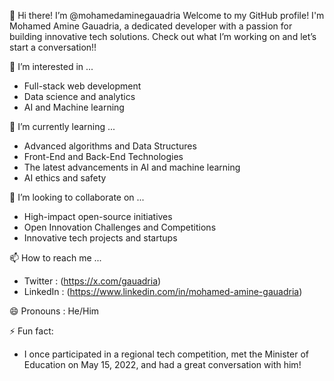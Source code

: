 👋 Hi there! I’m @mohamedaminegauadria
Welcome to my GitHub profile!
  I'm Mohamed Amine Gauadria,
  a dedicated developer with a passion for building innovative tech solutions.
  Check out what I’m working on and let’s start a conversation!!

👀  I’m interested in  ...
  -  Full-stack web development
  -  Data science and analytics
  -  AI and Machine learning

🌱  I’m currently learning  ...
  -  Advanced algorithms and Data Structures
  -  Front-End and Back-End Technologies
  -  The latest advancements in AI and machine learning
  -  AI ethics and safety

💞️  I’m looking to collaborate on  ...
  -  High-impact open-source initiatives
  -  Open Innovation Challenges and Competitions
  -  Innovative tech projects and startups

📫  How to reach me  ...
  -  Twitter  :  (https://x.com/gauadria)
  -  LinkedIn  :  (https://www.linkedin.com/in/mohamed-amine-gauadria)

😄  Pronouns  :  He/Him

⚡ Fun fact:
  -  I once participated in a regional tech competition, met the Minister of Education on May 15, 2022, and had a great conversation with him!
